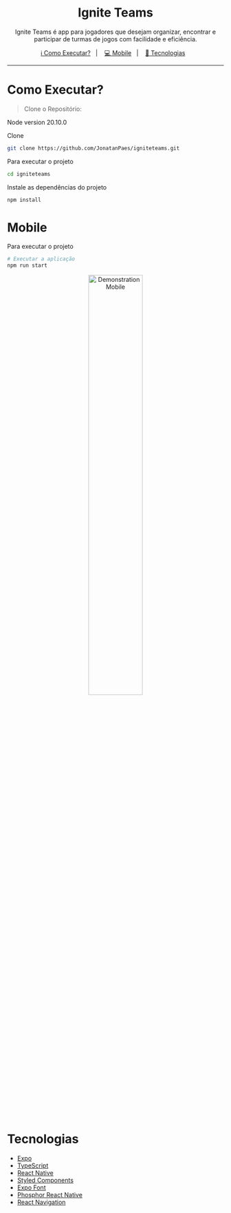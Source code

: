 <h1 align="center">
  Ignite Teams
</h1>

<p align="center">
  Ignite Teams é app para jogadores que desejam organizar, encontrar e participar de turmas de jogos com facilidade e eficiência.
</p>

<p align="center">
  <a href="#como-executar">ℹ️ Como Executar?</a>&nbsp;&nbsp;&nbsp;|&nbsp;&nbsp;&nbsp;
  <a href="#mobile">💻 Mobile</a>&nbsp;&nbsp;&nbsp;|&nbsp;&nbsp;&nbsp;
  <a href="#tecnologias">🚀 Tecnologias</a>&nbsp;&nbsp;&nbsp;
</p>

---

# Como Executar?

> Clone o Repositório:

Node version 20.10.0

Clone

```bash
git clone https://github.com/JonatanPaes/igniteteams.git
```

Para executar o projeto

```bash
cd igniteteams
```

Instale as dependências do projeto

```bash
npm install
```

# Mobile
Para executar o projeto

```sh
# Executar a aplicação
npm run start
```

<p align="center">
  <img alt="Demonstration Mobile" src="./preview/igniteteams.gif" width="50%" height="50%" />
</p>

# Tecnologias
- [Expo](https://expo.dev/)
- [TypeScript](https://github.com/microsoft/TypeScript)
- [React Native](https://reactnative.dev/)
- [Styled Components](https://styled-components.com/)
- [Expo Font](https://docs.expo.dev/versions/latest/sdk/font/)
- [Phosphor React Native](https://github.com/duongdev/phosphor-react-native)
- [React Navigation](https://reactnavigation.org/)
